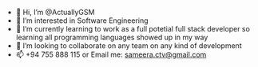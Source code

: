 - 👋 Hi, I’m @ActuallyGSM
- 👀 I’m interested in Software Engineering
- 🌱 I’m currently learning to work as a full potetial full stack developer so learning all programming languages showed up in my way
- 💞️ I’m looking to collaborate on any team on any kind of development
- 📫 +94 755 888 115 or Email me: sameera.ctv@gmail.com

<!---
ActuallyGSM/ActuallyGSM is a ✨ special ✨ repository because its `README.md` (this file) appears on your GitHub profile.
You can click the Preview link to take a look at your changes.
--->
